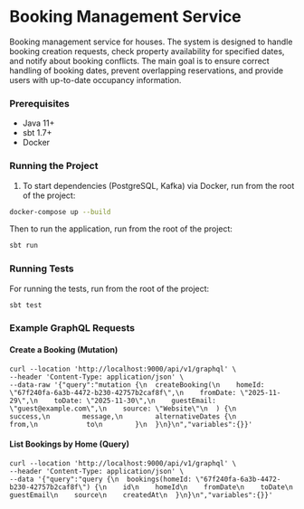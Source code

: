 # Booking Management Service

Booking management service for houses. The system is designed to handle booking creation requests, check property availability for specified dates, and notify about booking conflicts. The main goal is to ensure correct handling of booking dates, prevent overlapping reservations, and provide users with up-to-date occupancy information.

### Prerequisites

- Java 11+
- sbt 1.7+
- Docker

### Running the Project

1. To start dependencies (PostgreSQL, Kafka) via Docker, run from the root of the project:


```bash
docker-compose up --build
```

Then to run the application, run from the root of the project:

```bash
sbt run
```

### Running Tests

For running the tests, run from the root of the project:

```bash
sbt test
```

### Example GraphQL Requests

#### Create a Booking (Mutation)

```
curl --location 'http://localhost:9000/api/v1/graphql' \
--header 'Content-Type: application/json' \
--data-raw '{"query":"mutation {\n  createBooking(\n    homeId: \"67f240fa-6a3b-4472-b230-42757b2caf8f\",\n    fromDate: \"2025-11-29\",\n    toDate: \"2025-11-30\",\n    guestEmail: \"guest@example.com\",\n    source: \"Website\"\n  ) {\n        success,\n        message,\n        alternativeDates {\n            from,\n            to\n        }\n  }\n}\n","variables":{}}'
```

#### List Bookings by Home (Query)

```
curl --location 'http://localhost:9000/api/v1/graphql' \
--header 'Content-Type: application/json' \
--data '{"query":"query {\n  bookings(homeId: \"67f240fa-6a3b-4472-b230-42757b2caf8f\") {\n    id\n    homeId\n    fromDate\n    toDate\n    guestEmail\n    source\n    createdAt\n  }\n}\n","variables":{}}'
```
